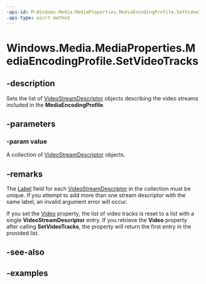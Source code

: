 ```yaml
---
-api-id: M:Windows.Media.MediaProperties.MediaEncodingProfile.SetVideoTracks(Windows.Foundation.Collections.IIterable{Windows.Media.Core.VideoStreamDescriptor})
-api-type: winrt method
---
```


<!-- Method syntax.
public void MediaEncodingProfile.SetVideoTracks(IIterable<VideoStreamDescriptor> value)
-->

# Windows.Media.MediaProperties.MediaEncodingProfile.SetVideoTracks

## -description
Sets the list of [VideoStreamDescriptor](https://docs.microsoft.com/uwp/api/windows.media.core.videostreamdescriptor) objects describing the video streams included in the **MediaEncodingProfile**.

## -parameters
### -param value
A collection of [VideoStreamDescriptor](https://docs.microsoft.com/uwp/api/windows.media.core.videostreamdescriptor) objects.

## -remarks
The  [Label](https://docs.microsoft.com/uwp/api/windows.media.core.videostreamdescriptor.Label) field for each [VideoStreamDescriptor](https://docs.microsoft.com/uwp/api/windows.media.core.videostreamdescriptor) in the collection must be unique. If you attempt to add more than one stream descriptor with the same label, an invalid argument error will occur.

If you set the [Video](https://docs.microsoft.com/uwp/api/windows.media.mediaproperties.mediaencodingprofile.Video) property, the list of video tracks is reset to a list with a single **VideoStreamDescriptor** entry. If you retrieve the **Video** property after calling **SetVideoTracks**, the property will return the first entry in the provided list.

## -see-also

## -examples

